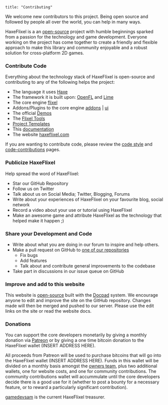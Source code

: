 ```
title: "Contributing"
```

We welcome new contributors to this project.
Being open source and followed by people all over the world, you can help in many ways.

HaxeFlixel is a an [open-source](http://en.wikipedia.org/wiki/Open-source_software) project with humble beginnings sparked from a passion for the technology and game development. Everyone working on the project has come together to create a friendly and flexible approach to make this library and community enjoyable and a robust solution for cross-platform 2D games.

### Contribute Code

Everything about the technology stack of HaxeFlixel is open-source and contributing to any of the following helps the project:
- The language it uses [Haxe](https://github.com/Haxefoundation/haxe)
- The framework it is built upon: [OpenFL](https://github.com/openfl/openfl) and [Lime](https://github.com/openfl/lime)
- The core engine [flixel](https://github.com/HaxeFlixel/flixel)
- Addons/Plugins to the core engine [addons](https://github.com/HaxeFlixel/flixel-addons) | [ui](https://github.com/HaxeFlixel/flixel-ui)
- The official [Demos](https://github.com/HaxeFlixel/flixel-demos)
- The [Flixel Tools](https://github.com/HaxeFlixel/flixel-tools)
- [Project Templates](https://github.com/HaxeFlixel/flixel-templates)
- This [documentation](https://github.com/HaxeFlixel/flixel-docs)
- The website [haxeflixel.com](https://github.com/HaxeFlixel/haxeflixel.com)

If you are wanting to contribute code, please review the [code style](http://haxeflixel.com/documentation/code-style) and [code-contributions](http://haxeflixel.com/documentation/code-contributions) pages.


### Publicize HaxeFlixel

Help spread the word of HaxeFlixel:

- Star our GitHub Repository
- Follow us on Twitter
- Talk about us on Social Media; Twitter, Blogging, Forums
- Write about your experiences of HaxeFlixel on your favourite blog, social network
- Record a video about your use or tutorial using HaxeFlixel
- Make an awesome game and attribute HaxeFlixel as the technology that helped make it happen ;)

### Share your Development and Code

- Write about what you are doing in our forum to inspire and help others.
- Make a pull request on GitHub to [one of our repositories](http://www.github.com/haxeflixel)
	- Fix bugs
	- Add features
	- Talk about and contribute general improvements to the codebase
- Take part in discussions in our issue queue on GitHub

### Improve and add to this website

This website is [open-source](http://en.wikipedia.org/wiki/Open-source_software) built with the [Docpad](https://github.com/bevry/docpad) system. We encourage anyone to edit and improve the site on the GitHub repository. Changes made will then be merged and pushed to our server. Please use the edit links on the site or read the website docs.

### Donations

You can support the core developers monetarily by giving a monthly donation via [Patreon](http://www.patreon.com/haxeflixel) or by giving a one time bitcoin donation to the HaxeFlixel wallet (INSERT ADDRESS HERE).

All proceeds from Patreon will be used to purchase bitcoins that will go into the HaxeFlixel wallet (INSERT ADDRESS HERE). Funds in this wallet will be divided on a monthly basis amongst the [owners team](https://github.com/orgs/HaxeFlixel/teams/owners), plus two additional wallets, one for website costs, and one for community contributions. The community contributions wallet will accummulate until the core developers decide there is a good use for it (whether to post a bounty for a necessary feature, or to reward a particularly significant contribution).

[gamedevsam](https://github.com/gamedevsam) is the current HaxeFlixel treasurer.
